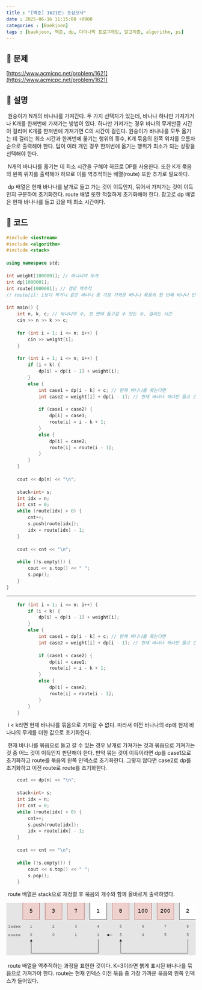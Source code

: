```yaml
---
title : "[백준] 1621번: 조삼모사"
date : 2025-06-16 11:15:00 +0900
categories : [Baekjoon]
tags : [baekjoon, 백준, dp, 다이나믹 프로그래밍, 알고리즘, algorithm, ps]
---
```


## 📌 문제

[https://www.acmicpc.net/problem/1621](https://www.acmicpc.net/problem/1621)

## 📌 설명

 원숭이가 N개의 바나나를 가져간다. 두 가지 선택지가 있는데, 바나나 하나만 가져가거나 K개를 한꺼번에 가져가는 방법이 있다. 하나만 가져가는 경우 바나의 무게만큼 시간이 걸리며 K개를 한꺼번에 가져가면 C의 시간이 걸린다. 원숭이가 바나나를 모두 옮기는 데 걸리는 최소 시간과 한꺼번에 옮기는 행위의 횟수, K개 묶음의 왼쪽 위치를 오름차순으로 출력해야 한다. 답이 여러 개인 경우 한꺼번에 옮기는 행위가 최소가 되는 상황을 선택해야 한다.

 N개의 바나나를 옮기는 데 최소 시간을 구해야 하므로 DP를 사용한다. 또한 K개 묶음의 왼쪽 위치를 출력해야 하므로 이를 역추적하는 배열(route) 또한 추가로 필요하다.

 dp 배열은 현재 바나나를 낱개로 들고 가는 것이 이득인지, 묶어서 가져가는 것이 이득인지 구분하여 초기화한다. route 배열 또한 적절하게 초기화해야 한다. 참고로 dp 배열은 현재 바나나를 들고 갔을 때 최소 시간이다.

## 📌 코드

```cpp
#include <iostream>
#include <algorithm>
#include <stack>

using namespace std;

int weight[1000001]; // 바나나의 무게
int dp[1000001];
int route[1000001]; // 경로 역추적
// route[i]: i보다 작거나 같은 바나나 중 가장 가까운 바나나 묶음의 첫 번째 바나나 인덱스

int main() {
	int n, k, c; // 바나나의 수, 한 번에 들고갈 수 있는 수, 걸리는 시간
	cin >> n >> k >> c;

	for (int i = 1; i <= n; i++) {
		cin >> weight[i];
	}

	for (int i = 1; i <= n; i++) {
		if (i < k) {
			dp[i] = dp[i - 1] + weight[i];
		}
		else {
			int case1 = dp[i - k] + c; // 현재 바나나를 묶는다면
			int case2 = weight[i] + dp[i - 1]; // 현재 바나나 하나만 들고 간다면

			if (case1 < case2) {
				dp[i] = case1;
				route[i] = i - k + 1;
			}
			else {
				dp[i] = case2;
				route[i] = route[i - 1];
			}
		}
	}

	cout << dp[n] << "\n";

	stack<int> s;
	int idx = n;
	int cnt = 0;
	while (route[idx] > 0) {
		cnt++;
		s.push(route[idx]);
		idx = route[idx] - 1;
	}

	cout << cnt << "\n";

	while (!s.empty()) {
		cout << s.top() << " ";
		s.pop();
	}
}
```

---

```cpp
	for (int i = 1; i <= n; i++) {
		if (i < k) {
			dp[i] = dp[i - 1] + weight[i];
		}
		else {
			int case1 = dp[i - k] + c; // 현재 바나나를 묶는다면
			int case2 = weight[i] + dp[i - 1]; // 현재 바나나 하나만 들고 간다면

			if (case1 < case2) {
				dp[i] = case1;
				route[i] = i - k + 1;
			}
			else {
				dp[i] = case2;
				route[i] = route[i - 1];
			}
		}
	}
```

 i < k라면 현재 바나나를 묶음으로 가져갈 수 없다. 따라서 이전 바나나의 dp에 현재 바나나의 무게를 더한 값으로 초기화한다.

 현재 바나나를 묶음으로 들고 갈 수 있는 경우 낱개로 가져가는 것과 묶음으로 가져가는 것 중 어느 것이 이득인지 판단해야 한다. 만약 묶는 것이 이득이라면 dp를 case1으로 초기화하고 route를 묶음의 왼쪽 인덱스로 초기화한다. 그렇지 않다면 case2로 dp를 초기화하고 이전 route로 route를 초기화한다.

```cpp
	cout << dp[n] << "\n";

	stack<int> s;
	int idx = n;
	int cnt = 0;
	while (route[idx] > 0) {
		cnt++;
		s.push(route[idx]);
		idx = route[idx] - 1;
	}

	cout << cnt << "\n";

	while (!s.empty()) {
		cout << s.top() << " ";
		s.pop();
	}
```

 route 배열은 stack으로 재정렬 후 묶음의 개수와 함께 올바르게 출력하였다.

![img](assets/img/ps/1.png)

 route 배열을 역추적하는 과정을 표현한 것이다. K=3이라면 붉게 표시된 바나나를 묶음으로 가져가야 한다. route는 현재 인덱스 이전 묶음 중 가장 가까운 묶음의 왼쪽 인덱스가 들어있다.